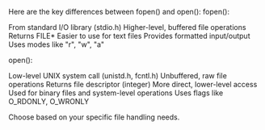 Here are the key differences between fopen() and open():
fopen():

From standard I/O library (stdio.h)
Higher-level, buffered file operations
Returns FILE*
Easier to use for text files
Provides formatted input/output
Uses modes like "r", "w", "a"

open():

Low-level UNIX system call (unistd.h, fcntl.h)
Unbuffered, raw file operations
Returns file descriptor (integer)
More direct, lower-level access
Used for binary files and system-level operations
Uses flags like O_RDONLY, O_WRONLY

Choose based on your specific file handling needs.


